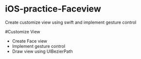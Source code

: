 # iOS-practice-Faceview
Create customize view using swift and implement gesture control

#Customize View
<ul>
<li>Create Face view</li>
<li>Implement gesture control</li>
<li>Draw view using UIBezierPath</li>
</ul>
